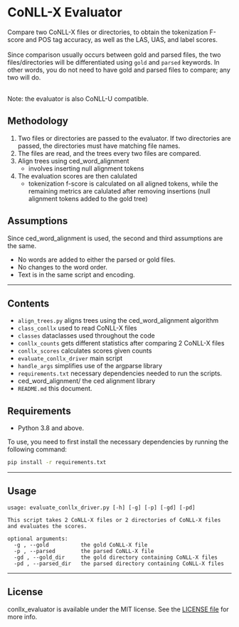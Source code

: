 # CoNLL-X Evaluator

Compare two CoNLL-X files or directories, to obtain the tokenization F-score and POS tag accuracy, as well as the LAS, UAS, and label scores.<br><br>
Since comparison usually occurs between gold and parsed files, the two files/directories will be differentiated using `gold` and `parsed` keywords. In other words, you do not need to have gold and parsed files to compare; any two will do.<br><br>

Note: the evaluator is also CoNLL-U compatible.

## Methodology
<ol>
<li>Two files or directories are passed to the evaluator. If two directories are passed, the directories must have matching file names.</li>
<li>The files are read, and the trees every two files are compared.</li>
<li>Align trees using ced_word_alignment
<ul><li>involves inserting null alignment tokens</li></ul>
</li>
<li>The evaluation scores are then calulated
<ul><li>tokenization f-score is calculated on all aligned tokens, while the remaining metrics are calulated after removing insertions (null alignment tokens added to the gold tree)</li></ul>
</li>
</ol>




## Assumptions
Since ced_word_alignment is used, the second and third assumptions are the same.
- No words are added to either the parsed or gold files.
- No changes to the word order.
- Text is in the same script and encoding.

---

## Contents

- `align_trees.py` aligns trees using the ced_word_alignment algorithm
- `class_conllx` used to read CoNLL-X files
- `classes` dataclasses used throughout the code
- `conllx_counts` gets different statistics after comparing 2 CoNLL-X files
- `conllx_scores` calculates scores given counts
- `evaluate_conllx_driver` main script
- `handle_args` simplifies use of the argparse library
- `requirements.txt` necessary dependencies needed to run the scripts.
- ced_word_alignment/ the ced alignment library
- `README.md` this document.

## Requirements

- Python 3.8 and above.

To use, you need to first install the necessary dependencies by running the following command:

```bash
pip install -r requirements.txt
```

---

## Usage

```text
usage: evaluate_conllx_driver.py [-h] [-g] [-p] [-gd] [-pd]

This script takes 2 CoNLL-X files or 2 directories of CoNLL-X files and evaluates the scores.

optional arguments:
  -g , --gold          the gold CoNLL-X file
  -p , --parsed        the parsed CoNLL-X file
  -gd , --gold_dir     the gold directory containing CoNLL-X files
  -pd , --parsed_dir   the parsed directory containing CoNLL-X files
```

---


## License

conllx_evaluator is available under the MIT license.
See the [LICENSE file](/LICENSE) for more info.